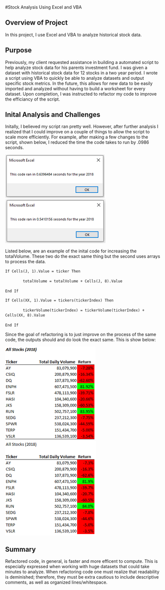 #Stock Analysis Using Excel and VBA

## Overview of Project
In this project, I use Excel and VBA to analyze historical stock data.

## Purpose
Previously, my client requested assistance in building a automated script to help analyze stock data for his parents investment fund. I was given a dataset with historical stock data for 12 stocks in a two year period. I wrote a script using VBA to quickly be able to analyze datasets and output specific stock metrics. In the future, this allows for new data to be easily imported and analyzed without having to build a worksheet for every dataset. Upon completion, I was instructed to refactor my code to improve the efficiancy of the script. 

## Inital Analysis and Challenges

Initally, I believed my script ran pretty well. However, after further analysis I realized that I could improve on a couple of things to allow the script to scale more efficiently. For example, after making a few changes to the script, shown below, I reduced the time the code takes to run by .0986 seconds. 

![Time Result Before Refactoring](https://github.com/jacobxjennings/stock-analysis/blob/main/Resources/VBA_Challenge_2018_Time.PNG)
![Time Result After Refactoring](https://github.com/jacobxjennings/stock-analysis/blob/main/Resources/VBA_Challenge_2018_Refactored_Time.PNG)

Listed below, are an example of the inital code for increasing the totalVolume. These two do the exact same thing but the second uses arrays to process the data. 

```
If Cells(J, 1).Value = ticker Then
            
        totalVolume = totalVolume + Cells(J, 8).Value

End If
```
```
If Cells(XX, 1).Value = tickers(tickerIndex) Then
    
        tickerVolume(tickerIndex) = tickerVolume(tickerIndex) + Cells(XX, 8).Value

End If
```

Since the goal of refactoring is to just improve on the process of the same code, the outputs should and do look the exact same. This is show below: 

![Analysis Output Before Refactoring](https://github.com/jacobxjennings/stock-analysis/blob/main/Resources/VBA_Challenge_2018_Output.PNG)
![Analysis Output After Refactoring](https://github.com/jacobxjennings/stock-analysis/blob/main/Resources/VBA_Challenge_2018_Refactored_Output.PNG)

## Summary
Refactored code, in general, is faster and more efficent to compute. This is especially expressed when working with huge datasets that could take minutes to analyze. When refactoring code one must realize that readability is deminished; therefore, they must be extra cautious to include descriptive comments, as well as organized lines/whitespace. 
